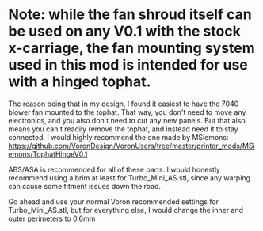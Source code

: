 # Note: while the fan shroud itself can be used on any V0.1 with the stock x-carriage, the fan mounting system used in this mod is intended for use with a hinged tophat.
The reason being that in my design, I found it easiest to have the 7040 blower fan mounted to the tophat. That way, you don't need to move any electronics, and you also don't need to cut any new panels. But that also means you can't readily remove the tophat, and instead need it to stay connected. I would highly recommend the one made by MSiemons: https://github.com/VoronDesign/VoronUsers/tree/master/printer_mods/MSiemons/TophatHingeV0.1

ABS/ASA is recommended for all of these parts. I would honestly recommend using a brim at least for Turbo_Mini_AS.stl, since any warping can cause some fitment issues down the road.

Go ahead and use your normal Voron recommended settings for Turbo_Mini_AS.stl, but for everything else, I would change the inner and outer perimeters to 0.6mm
